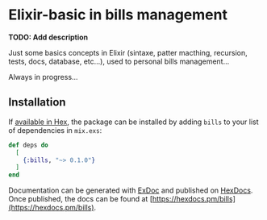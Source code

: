 # Elixir-basic in bills management

**TODO: Add description**

  Just some basics concepts in Elixir (sintaxe, patter macthing, recursion, tests, docs, database, etc...), used to personal bills management...
  
  Always in progress...

## Installation

If [available in Hex](https://hex.pm/docs/publish), the package can be installed
by adding `bills` to your list of dependencies in `mix.exs`:

```elixir
def deps do
  [
    {:bills, "~> 0.1.0"}
  ]
end
```

Documentation can be generated with [ExDoc](https://github.com/elixir-lang/ex_doc)
and published on [HexDocs](https://hexdocs.pm). Once published, the docs can
be found at [https://hexdocs.pm/bills](https://hexdocs.pm/bills).

